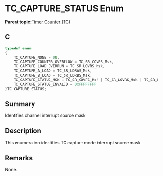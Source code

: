 # TC\_CAPTURE\_STATUS Enum

**Parent topic:**[Timer Counter \(TC\)](GUID-B7C79854-BBCD-49B3-9EA3-C379E6A5FCE0.md)

## C

```c
typedef enum
{
    TC_CAPTURE_NONE = 0U,
    TC_CAPTURE_COUNTER_OVERFLOW = TC_SR_COVFS_Msk,
    TC_CAPTURE_LOAD_OVERRUN = TC_SR_LOVRS_Msk,
    TC_CAPTURE_A_LOAD = TC_SR_LDRAS_Msk,
    TC_CAPTURE_B_LOAD = TC_SR_LDRBS_Msk,
    TC_CAPTURE_STATUS_MSK = TC_SR_COVFS_Msk | TC_SR_LOVRS_Msk | TC_SR_LDRAS_Msk | TC_SR_LDRBS_Msk,
    TC_CAPTURE_STATUS_INVALID = 0xFFFFFFFF
}TC_CAPTURE_STATUS;
```

## Summary

Identifies channel interrupt source mask

## Description

This enumeration identifies TC capture mode interrupt source mask.

## Remarks

None.

